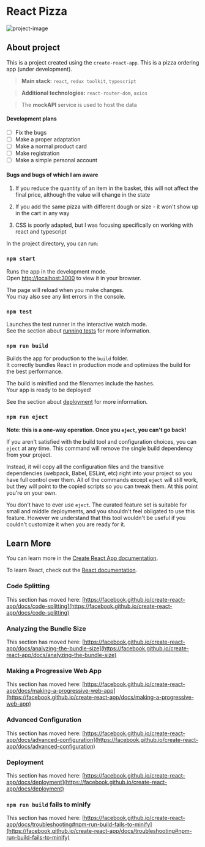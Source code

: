 # React Pizza
![project-image](https://s391vla.storage.yandex.net/rdisk/22d3e80bbcb6c6e85335aeaab06d653e8dc4433daf941b6d77d32562f088be73/64514ade/Qfv4YOjD7CbxaLs2BtqjvgklFrl9yXpoaLCOcacV0rP-gsm1VQm1A2aa-ByzhT9TS0tOeDgpAvLff6J_OyE_UA==?uid=1758363702&filename=weffwe.png&disposition=inline&hash=&limit=0&content_type=image%2Fpng&owner_uid=1758363702&fsize=1784778&hid=3d7ba4a2a6395344ede9d4b63dfeb679&media_type=image&tknv=v2&etag=acbf7832af5a92a437ff98f2a4b0e9cf&rtoken=tvZYOX05t0FI&force_default=yes&ycrid=na-7b12c11bc77a8166ef637f4ca271e6c8-downloader17e&ts=5fab96ca1f380&s=f07b7905f0eab0fcc3aa09cae17de15f0970b0ebc2992b230a4ba157b7a86d0b&pb=U2FsdGVkX1_kAXLjs_W4JZeGVRdmWOdA1FP5W27AAP7bc-QpZE8YlvTqTubUBxy3kKmFHPcisBATgzS6Ho35dHF8_LMLAUhmzQSvy3qu5HA)

## About project

This is a project created using the `create-react-app`. This is a pizza ordering app (under development).

> **Main stack:** `react`, `redux toolkit`, `typescript`

> **Additional technologies:** `react-router-dom`, `axios`

> The **mockAPI** service is used to host the data

#### Development plans

- [ ] Fix the bugs
- [ ] Make a proper adaptation
- [ ] Make a normal product card
- [ ] Make registration 
- [ ] Make a simple personal account

#### Bugs and bugs of which I am aware

1. If you reduce the quantity of an item in the basket, this will not affect the final price, although the value will change in the state

2. If you add the same pizza with different dough or size - it won't show up in the cart in any way

3. CSS is poorly adapted, but I was focusing specifically on working with react and typescript



In the project directory, you can run:

### `npm start`

Runs the app in the development mode.\
Open [http://localhost:3000](http://localhost:3000) to view it in your browser.

The page will reload when you make changes.\
You may also see any lint errors in the console.

### `npm test`

Launches the test runner in the interactive watch mode.\
See the section about [running tests](https://facebook.github.io/create-react-app/docs/running-tests) for more information.

### `npm run build`

Builds the app for production to the `build` folder.\
It correctly bundles React in production mode and optimizes the build for the best performance.

The build is minified and the filenames include the hashes.\
Your app is ready to be deployed!

See the section about [deployment](https://facebook.github.io/create-react-app/docs/deployment) for more information.

### `npm run eject`

**Note: this is a one-way operation. Once you `eject`, you can't go back!**

If you aren't satisfied with the build tool and configuration choices, you can `eject` at any time. This command will remove the single build dependency from your project.

Instead, it will copy all the configuration files and the transitive dependencies (webpack, Babel, ESLint, etc) right into your project so you have full control over them. All of the commands except `eject` will still work, but they will point to the copied scripts so you can tweak them. At this point you're on your own.

You don't have to ever use `eject`. The curated feature set is suitable for small and middle deployments, and you shouldn't feel obligated to use this feature. However we understand that this tool wouldn't be useful if you couldn't customize it when you are ready for it.

## Learn More

You can learn more in the [Create React App documentation](https://facebook.github.io/create-react-app/docs/getting-started).

To learn React, check out the [React documentation](https://reactjs.org/).

### Code Splitting

This section has moved here: [https://facebook.github.io/create-react-app/docs/code-splitting](https://facebook.github.io/create-react-app/docs/code-splitting)

### Analyzing the Bundle Size

This section has moved here: [https://facebook.github.io/create-react-app/docs/analyzing-the-bundle-size](https://facebook.github.io/create-react-app/docs/analyzing-the-bundle-size)

### Making a Progressive Web App

This section has moved here: [https://facebook.github.io/create-react-app/docs/making-a-progressive-web-app](https://facebook.github.io/create-react-app/docs/making-a-progressive-web-app)

### Advanced Configuration

This section has moved here: [https://facebook.github.io/create-react-app/docs/advanced-configuration](https://facebook.github.io/create-react-app/docs/advanced-configuration)

### Deployment

This section has moved here: [https://facebook.github.io/create-react-app/docs/deployment](https://facebook.github.io/create-react-app/docs/deployment)

### `npm run build` fails to minify

This section has moved here: [https://facebook.github.io/create-react-app/docs/troubleshooting#npm-run-build-fails-to-minify](https://facebook.github.io/create-react-app/docs/troubleshooting#npm-run-build-fails-to-minify)

